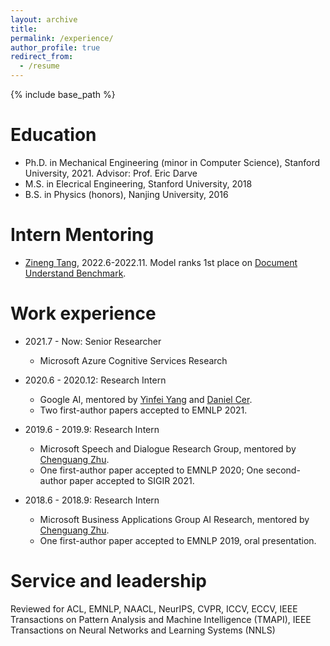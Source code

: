 ```yaml
---
layout: archive
title:
permalink: /experience/
author_profile: true
redirect_from:
  - /resume
---
```


{% include base_path %}

Education
======
* Ph.D. in Mechanical Engineering (minor in Computer Science), Stanford University, 2021. Advisor: Prof. Eric Darve
* M.S. in Elecrical Engineering, Stanford University, 2018
* B.S. in Physics (honors), Nanjing University, 2016

Intern Mentoring
======
* [Zineng Tang](https://zinengtang.github.io/), 2022.6-2022.11. Model ranks 1st place on [Document Understand Benchmark](https://duebenchmark.com/leaderboard).

Work experience
======
* 2021.7 - Now: Senior Researcher
  * Microsoft Azure Cognitive Services Research

* 2020.6 - 2020.12: Research Intern
  * Google AI, mentored by [Yinfei Yang](https://sites.google.com/site/yinfeiyang/) and [Daniel Cer](https://www.ischool.berkeley.edu/people/daniel-cer).
  * Two first-author papers accepted to EMNLP 2021.

* 2019.6 - 2019.9: Research Intern
  * Microsoft Speech and Dialogue Research Group, mentored by [Chenguang Zhu](https://cs.stanford.edu/people/cgzhu/).
  * One first-author paper accepted to EMNLP 2020; One second-author paper accepted to SIGIR 2021.

* 2018.6 - 2018.9: Research Intern
  * Microsoft Business Applications Group AI Research, mentored by [Chenguang Zhu](https://cs.stanford.edu/people/cgzhu/).
  * One first-author paper accepted to EMNLP 2019, oral presentation.

Service and leadership
======
Reviewed for ACL, EMNLP, NAACL, NeurIPS, CVPR, ICCV, ECCV, IEEE Transactions on Pattern Analysis and Machine Intelligence (TMAPI), IEEE Transactions on Neural Networks and Learning Systems (NNLS)
